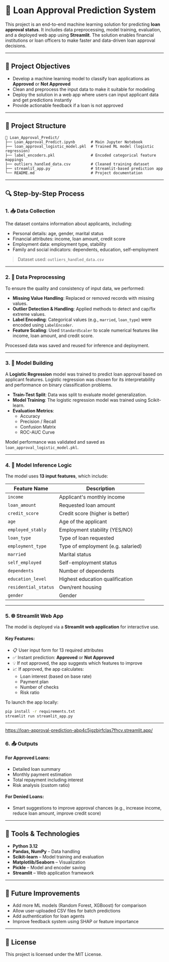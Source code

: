 
# 🏦 Loan Approval Prediction System

This project is an end-to-end machine learning solution for predicting **loan approval status**. It includes data preprocessing, model training, evaluation, and a deployed web app using **Streamlit**. The solution enables financial institutions or loan officers to make faster and data-driven loan approval decisions.

---

## 📘 Project Objectives

- Develop a machine learning model to classify loan applications as **Approved** or **Not Approved**
- Clean and preprocess the input data to make it suitable for modeling
- Deploy the solution in a web app where users can input applicant data and get predictions instantly
- Provide actionable feedback if a loan is not approved

---

## 📂 Project Structure

```
📁 Loan_Approval_Predict/
├── Loan_Approval_Predict.ipynb       # Main Jupyter Notebook
├── loan_approval_logistic_model.pkl  # Trained ML model (logistic regression)
├── label_encoders.pkl                # Encoded categorical feature mappings
├── outliers_handled_data.csv         # Cleaned training dataset
├── streamlit_app.py                  # Streamlit-based prediction app
└── README.md                         # Project documentation
```

---

## 🔍 Step-by-Step Process

### 1. 📥 Data Collection
The dataset contains information about applicants, including:
- Personal details: age, gender, marital status
- Financial attributes: income, loan amount, credit score
- Employment data: employment type, stability
- Family and social indicators: dependents, education, self-employment

> Dataset used: `outliers_handled_data.csv`

---

### 2. 🧹 Data Preprocessing

To ensure the quality and consistency of input data, we performed:

- **Missing Value Handling**: Replaced or removed records with missing values.
- **Outlier Detection & Handling**: Applied methods to detect and cap/fix extreme values.
- **Label Encoding**: Categorical values (e.g., `married`, `loan_type`) were encoded using `LabelEncoder`.
- **Feature Scaling**: Used `StandardScaler` to scale numerical features like income, loan amount, and credit score.

Processed data was saved and reused for inference and deployment.

---

### 3. 🧠 Model Building

A **Logistic Regression** model was trained to predict loan approval based on applicant features. Logistic regression was chosen for its interpretability and performance on binary classification problems.

- **Train-Test Split**: Data was split to evaluate model generalization.
- **Model Training**: The logistic regression model was trained using Scikit-learn.
- **Evaluation Metrics**:
  - Accuracy
  - Precision / Recall
  - Confusion Matrix
  - ROC-AUC Curve

Model performance was validated and saved as `loan_approval_logistic_model.pkl`.

---

### 4. 🧪 Model Inference Logic

The model uses **13 input features**, which include:

| Feature Name         | Description                            |
|----------------------|----------------------------------------|
| `income`             | Applicant's monthly income             |
| `loan_amount`        | Requested loan amount                  |
| `credit_score`       | Credit score (higher is better)        |
| `age`                | Age of the applicant                   |
| `employed_stably`    | Employment stability (YES/NO)          |
| `loan_type`          | Type of loan requested                 |
| `employment_type`    | Type of employment (e.g. salaried)     |
| `married`            | Marital status                         |
| `self_employed`      | Self-employment status                 |
| `dependents`         | Number of dependents                   |
| `education_level`    | Highest education qualification        |
| `residential_status` | Own/rent housing                       |
| `gender`             | Gender                                 |

---

### 5. 🌐 Streamlit Web App

The model is deployed via a **Streamlit web application** for interactive use.

#### Key Features:
- 📋 User input form for 13 required attributes
- ✅ Instant prediction: **Approved** or **Not Approved**
- 💡 If not approved, the app suggests which features to improve
- 📈 If approved, the app calculates:
  - Loan interest (based on base rate)
  - Payment plan
  - Number of checks
  - Risk ratio

To launch the app locally:

```bash
pip install -r requirements.txt
streamlit run streamlit_app.py
```

---
https://loan-approval-prediction-abp4c5jgzbjrfclas7fhcv.streamlit.app/
### 6. 📤 Outputs

#### For Approved Loans:
- Detailed loan summary
- Monthly payment estimation
- Total repayment including interest
- Risk analysis (custom ratio)

#### For Denied Loans:
- Smart suggestions to improve approval chances (e.g., increase income, reduce loan amount, improve credit score)

---

## 🧰 Tools & Technologies

- **Python 3.12**
- **Pandas, NumPy** – Data handling
- **Scikit-learn** – Model training and evaluation
- **Matplotlib/Seaborn** – Visualization
- **Pickle** – Model and encoder saving
- **Streamlit** – Web application framework

---

## 📌 Future Improvements

- Add more ML models (Random Forest, XGBoost) for comparison
- Allow user-uploaded CSV files for batch predictions
- Add authentication for loan agents
- Improve feedback system using SHAP or feature importance

---

## 📄 License

This project is licensed under the MIT License.
